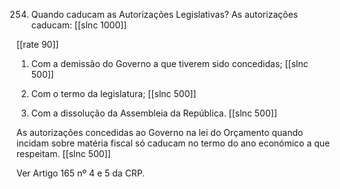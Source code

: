 254. Quando caducam as Autorizações Legislativas? As autorizações caducam:
[[slnc 1000]]

[[rate 90]]


1) Com a demissão do Governo a que tiverem sido concedidas;
[[slnc 500]]

2) Com o termo da legislatura;
[[slnc 500]]

3) Com a dissolução da Assembleia da República.
[[slnc 500]]

As autorizações concedidas ao Governo na lei do Orçamento quando incidam sobre matéria fiscal só caducam no termo do ano económico a que respeitam.
[[slnc 500]]

Ver Artigo 165 nº 4 e 5 da CRP.
